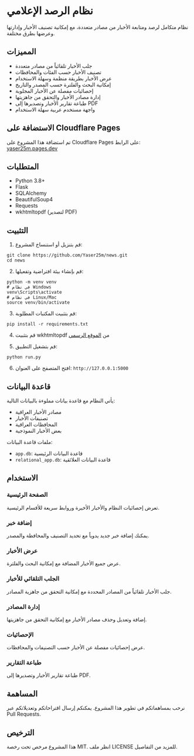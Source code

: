 # نظام الرصد الإعلامي

نظام متكامل لرصد ومتابعة الأخبار من مصادر متعددة، مع إمكانية تصنيف الأخبار وإدارتها وعرضها بطرق مختلفة.

## المميزات

- جلب الأخبار تلقائياً من مصادر متعددة
- تصنيف الأخبار حسب الفئات والمحافظات
- عرض الأخبار بطريقة منظمة وسهلة الاستخدام
- إمكانية البحث والفلترة حسب المصدر والتاريخ
- إحصائيات مفصلة عن الأخبار المجلوبة
- إدارة مصادر الأخبار والتحقق من جاهزيتها
- طباعة تقارير الأخبار وتصديرها إلى PDF
- واجهة مستخدم عربية سهلة الاستخدام

## الاستضافة على Cloudflare Pages

تم استضافة هذا المشروع على Cloudflare Pages على الرابط:
[yaser25m.pages.dev](https://yaser25m.pages.dev)

## المتطلبات

- Python 3.8+
- Flask
- SQLAlchemy
- BeautifulSoup4
- Requests
- wkhtmltopdf (لتصدير PDF)

## التثبيت

1. قم بتنزيل أو استنساخ المشروع:
```
git clone https://github.com/Yaser25m/news.git
cd news
```

2. قم بإنشاء بيئة افتراضية وتفعيلها:
```
python -m venv venv
# في نظام Windows
venv\Scripts\activate
# في نظام Linux/Mac
source venv/bin/activate
```

3. قم بتثبيت المكتبات المطلوبة:
```
pip install -r requirements.txt
```

4. قم بتثبيت wkhtmltopdf من [الموقع الرسمي](https://wkhtmltopdf.org/downloads.html)

5. قم بتشغيل التطبيق:
```
python run.py
```

6. افتح المتصفح على العنوان: `http://127.0.0.1:5000`

## قاعدة البيانات

يأتي النظام مع قاعدة بيانات مملوءة بالبيانات التالية:
- مصادر الأخبار العراقية
- تصنيفات الأخبار
- المحافظات العراقية
- بعض الأخبار النموذجية

ملفات قاعدة البيانات:
- `app.db`: قاعدة البيانات الرئيسية
- `relational_app.db`: قاعدة البيانات العلائقية

## الاستخدام

### الصفحة الرئيسية
تعرض إحصائيات النظام والأخبار الأخيرة وروابط سريعة للأقسام الرئيسية.

### إضافة خبر
يمكنك إضافة خبر جديد يدوياً مع تحديد التصنيف والمحافظة والمصدر.

### عرض الأخبار
عرض جميع الأخبار المضافة مع إمكانية البحث والفلترة.

### الجلب التلقائي للأخبار
جلب الأخبار تلقائياً من المصادر المحددة مع إمكانية التحقق من جاهزية المصادر.

### إدارة المصادر
إضافة وتعديل وحذف مصادر الأخبار مع إمكانية التحقق من جاهزيتها.

### الإحصائيات
عرض إحصائيات مفصلة عن الأخبار حسب التصنيفات والمحافظات.

### طباعة التقارير
طباعة تقارير الأخبار وتصديرها إلى PDF.

## المساهمة

نرحب بمساهماتكم في تطوير هذا المشروع. يمكنكم إرسال اقتراحاتكم وتعديلاتكم عبر Pull Requests.

## الترخيص

هذا المشروع مرخص تحت رخصة MIT. انظر ملف LICENSE للمزيد من التفاصيل.
